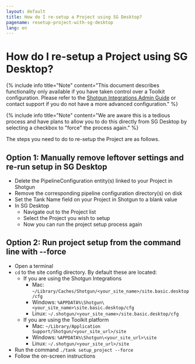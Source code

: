 ```yaml
---
layout: default
title: How do I re-setup a Project using SG Desktop?
pagename: resetup-project-with-sg-desktop
lang: en
---
```


# How do I re-setup a Project using SG Desktop?

{% include info title="Note" content="This document describes functionality only available if you have taken control over a Toolkit configuration. Please refer to the [Shotgun Integrations Admin Guide](https://support.shotgunsoftware.com/hc/en-us/articles/115000067493) or contact support if you do not have a more advanced configuration." %}

{% include info title="Note" content="We are aware this is a tedious process and have plans to allow you to do this directly from SG Desktop by selecting a checkbox to "force" the process again." %}

The steps you need to do to re-setup the Project are as follows.

## Option 1: Manually remove leftover settings and re-run setup in SG Desktop

- Delete the PipelineConfiguration entity(s) linked to your Project in Shotgun
- Remove the corresponding pipeline configuration directory(s) on disk
- Set the Tank Name field on your Project in Shotgun to a blank value
- In SG Desktop
    - Navigate out to the Project list
    - Select the Project you wish to setup
    - Now you can run the project setup process again

## Option 2: Run project setup from the command line with --force

- Open a terminal
- `cd` to the site config directory. By default these are located:
    - If you are using the Shotgun Integrations
        - Mac: `~/Library/Caches/Shotgun/<your_site_name>/site.basic.desktop/cfg`
        - Windows: `%APPDATA%\Shotgun\<your_site_name>\site.basic.desktop/cfg`
        - Linux: `~/.shotgun/<your_site_name>/site.basic.desktop/cfg`
    - If you are using the Toolkit platform
        - Mac: `~/Library/Application Support/Shotgun/<your_site_url>/site`
        - Windows: `%APPDATA%\Shotgun\<your_site_url>\site`
        - Linux: `~/.shotgun/<your_site_url>/site`
- Run the command `./tank setup_project --force`
- Follow the on-screen instructions